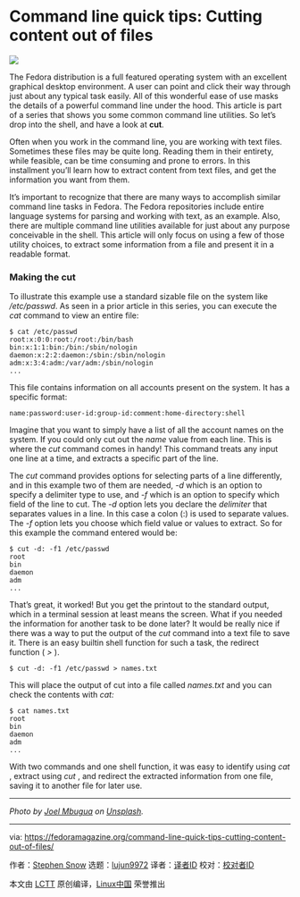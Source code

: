 [#]: collector: (lujun9972)
[#]: translator: ( )
[#]: reviewer: ( )
[#]: publisher: ( )
[#]: url: ( )
[#]: subject: (Command line quick tips: Cutting content out of files)
[#]: via: (https://fedoramagazine.org/command-line-quick-tips-cutting-content-out-of-files/)
[#]: author: (Stephen Snow https://fedoramagazine.org/author/jakfrost/)

Command line quick tips: Cutting content out of files
======

![][1]

The Fedora distribution is a full featured operating system with an excellent graphical desktop environment. A user can point and click their way through just about any typical task easily. All of this wonderful ease of use masks the details of a powerful command line under the hood. This article is part of a series that shows you some common command line utilities. So let’s drop into the shell, and have a look at **cut**.

Often when you work in the command line, you are working with text files. Sometimes these files may be quite long. Reading them in their entirety, while feasible, can be time consuming and prone to errors. In this installment you’ll learn how to extract content from text files, and get the information you want from them.

It’s important to recognize that there are many ways to accomplish similar command line tasks in Fedora. The Fedora repositories include entire language systems for parsing and working with text, as an example. Also, there are multiple command line utilities available for just about any purpose conceivable in the shell. This article will only focus on using a few of those utility choices, to extract some information from a file and present it in a readable format.

### Making the cut

To illustrate this example use a standard sizable file on the system like _/etc/passwd_. As seen in a prior article in this series, you can execute the _cat_ command to view an entire file:

```
$ cat /etc/passwd
root:x:0:0:root:/root:/bin/bash
bin:x:1:1:bin:/bin:/sbin/nologin
daemon:x:2:2:daemon:/sbin:/sbin/nologin
adm:x:3:4:adm:/var/adm:/sbin/nologin
...
```

This file contains information on all accounts present on the system. It has a specific format:

```
name:password:user-id:group-id:comment:home-directory:shell
```

Imagine that you want to simply have a list of all the account names on the system. If you could only cut out the _name_ value from each line. This is where the _cut_ command comes in handy! This command treats any input one line at a time, and extracts a specific part of the line.

The _cut_ command provides options for selecting parts of a line differently, and in this example two of them are needed, _-d_ which is an option to specify a delimiter type to use, and _-f_ which is an option to specify which field of the line to cut. The _-d_ option lets you declare the _delimiter_ that separates values in a line. In this case a colon (:) is used to separate values. The _-f_ option lets you choose which field value or values to extract. So for this example the command entered would be:

```
$ cut -d: -f1 /etc/passwd
root
bin
daemon
adm
...
```

That’s great, it worked! But you get the printout to the standard output, which in a terminal session at least means the screen. What if you needed the information for another task to be done later? It would be really nice if there was a way to put the output of the _cut_ command into a text file to save it. There is an easy builtin shell function for such a task, the redirect function ( _>_ ).

```
$ cut -d: -f1 /etc/passwd > names.txt
```

This will place the output of cut into a file called _names.txt_ and you can check the contents with _cat:_

```
$ cat names.txt
root
bin
daemon
adm
...
```

With two commands and one shell function, it was easy to identify using _cat_ , extract using _cut_ , and redirect the extracted information from one file, saving it to another file for later use.

* * *

_Photo by _[ _Joel Mbugua_][2]_ on _[_Unsplash_][3]_._

--------------------------------------------------------------------------------

via: https://fedoramagazine.org/command-line-quick-tips-cutting-content-out-of-files/

作者：[Stephen Snow][a]
选题：[lujun9972][b]
译者：[译者ID](https://github.com/译者ID)
校对：[校对者ID](https://github.com/校对者ID)

本文由 [LCTT](https://github.com/LCTT/TranslateProject) 原创编译，[Linux中国](https://linux.cn/) 荣誉推出

[a]: https://fedoramagazine.org/author/jakfrost/
[b]: https://github.com/lujun9972
[1]: https://fedoramagazine.org/wp-content/uploads/2019/04/commandline-cutting-816x345.jpg
[2]: https://unsplash.com/photos/tA5eSY_hay8?utm_source=unsplash&utm_medium=referral&utm_content=creditCopyText
[3]: https://unsplash.com/search/photos/command-line?utm_source=unsplash&utm_medium=referral&utm_content=creditCopyText
